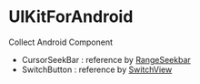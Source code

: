 # UIKitForAndroid

Collect Android Component

*   CursorSeekBar : reference by [RangeSeekbar](https://github.com/dolphinwang/RangeSeekbar)
*   SwitchButton  : reference by [SwitchView](https://github.com/iielse/SwitchButton)